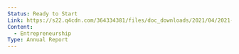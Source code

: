 ```yaml
---
Status: Ready to Start
Link: https://s22.q4cdn.com/364334381/files/doc_downloads/2021/04/2021-Annual-Review.pdf
Content:
  - Entrepreneurship
Type: Annual Report
---
```

[](https://www.notion.soundefined)